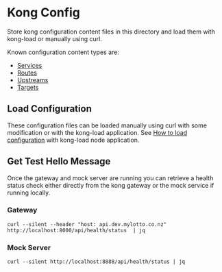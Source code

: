 # Kong Config
Store kong configuration content files in this directory and load them with kong-load or manually using curl.

Known configuration content types are:
* [Services](services/SERVICES.md)
* [Routes](routes/ROUTES.md)
* [Upstreams](upstreams/UPSTREAMS.md)
* [Targets](targets/TARGETS.md)

## Load Configuration
These configuration files can be loaded manually using curl with some modification or with the kong-load application. See [How to load configuration](../README.md#load-kong-configuration) with kong-load node application.

## Get Test Hello Message
Once the gateway and mock server are running you can retrieve a health status check either directly from the kong gateway or the mock service if running locally.

### Gateway
```
curl --silent --header "host: api.dev.mylotto.co.nz" http://localhost:8000/api/health/status  | jq
```

### Mock Server
```
curl --silent http://localhost:8888/api/health/status | jq
```